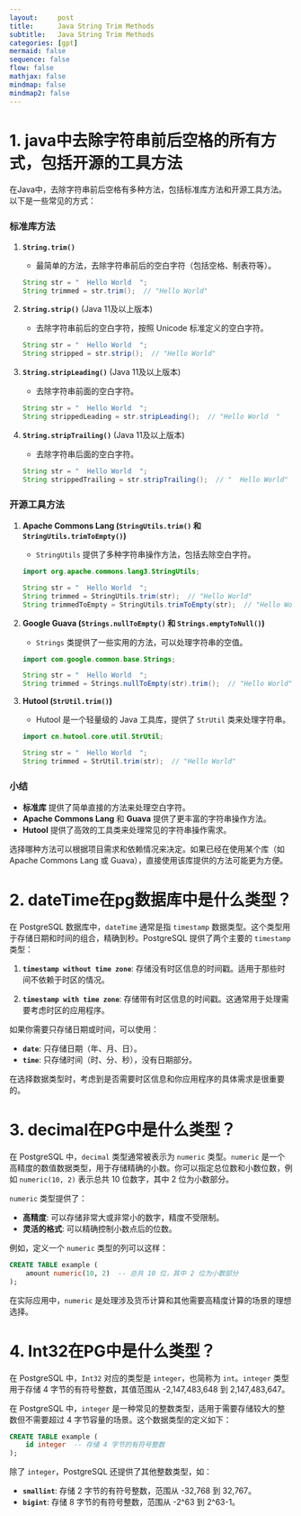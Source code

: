 ```yaml
---
layout:     post
title:      Java String Trim Methods
subtitle:   Java String Trim Methods
categories: [gpt]
mermaid: false
sequence: false
flow: false
mathjax: false
mindmap: false
mindmap2: false
---
```


# 1. java中去除字符串前后空格的所有方式，包括开源的工具方法
在Java中，去除字符串前后空格有多种方法，包括标准库方法和开源工具方法。以下是一些常见的方式：

### 标准库方法

1. **`String.trim()`**
   - 最简单的方法，去除字符串前后的空白字符（包括空格、制表符等）。
   ```java
   String str = "  Hello World  ";
   String trimmed = str.trim();  // "Hello World"
   ```

2. **`String.strip()`** (Java 11及以上版本)
   - 去除字符串前后的空白字符，按照 Unicode 标准定义的空白字符。
   ```java
   String str = "  Hello World  ";
   String stripped = str.strip();  // "Hello World"
   ```

3. **`String.stripLeading()`** (Java 11及以上版本)
   - 去除字符串前面的空白字符。
   ```java
   String str = "  Hello World  ";
   String strippedLeading = str.stripLeading();  // "Hello World  "
   ```

4. **`String.stripTrailing()`** (Java 11及以上版本)
   - 去除字符串后面的空白字符。
   ```java
   String str = "  Hello World  ";
   String strippedTrailing = str.stripTrailing();  // "  Hello World"
   ```

### 开源工具方法

1. **Apache Commons Lang (`StringUtils.trim()` 和 `StringUtils.trimToEmpty()`)**
   - `StringUtils` 提供了多种字符串操作方法，包括去除空白字符。
   ```java
   import org.apache.commons.lang3.StringUtils;

   String str = "  Hello World  ";
   String trimmed = StringUtils.trim(str);  // "Hello World"
   String trimmedToEmpty = StringUtils.trimToEmpty(str);  // "Hello World"
   ```

2. **Google Guava (`Strings.nullToEmpty()` 和 `Strings.emptyToNull()`)**
   - `Strings` 类提供了一些实用的方法，可以处理字符串的空值。
   ```java
   import com.google.common.base.Strings;

   String str = "  Hello World  ";
   String trimmed = Strings.nullToEmpty(str).trim();  // "Hello World"
   ```

3. **Hutool (`StrUtil.trim()`)**
   - Hutool 是一个轻量级的 Java 工具库，提供了 `StrUtil` 类来处理字符串。
   ```java
   import cn.hutool.core.util.StrUtil;

   String str = "  Hello World  ";
   String trimmed = StrUtil.trim(str);  // "Hello World"
   ```

### 小结

- **标准库** 提供了简单直接的方法来处理空白字符。
- **Apache Commons Lang** 和 **Guava** 提供了更丰富的字符串操作方法。
- **Hutool** 提供了高效的工具类来处理常见的字符串操作需求。

选择哪种方法可以根据项目需求和依赖情况来决定。如果已经在使用某个库（如 Apache Commons Lang 或 Guava），直接使用该库提供的方法可能更为方便。

# 2. dateTime在pg数据库中是什么类型？
在 PostgreSQL 数据库中，`dateTime` 通常是指 `timestamp` 数据类型。这个类型用于存储日期和时间的组合，精确到秒。PostgreSQL 提供了两个主要的 `timestamp` 类型：

1. **`timestamp without time zone`**: 存储没有时区信息的时间戳。适用于那些时间不依赖于时区的情况。
   
2. **`timestamp with time zone`**: 存储带有时区信息的时间戳。这通常用于处理需要考虑时区的应用程序。

如果你需要只存储日期或时间，可以使用：

- **`date`**: 只存储日期（年、月、日）。
- **`time`**: 只存储时间（时、分、秒），没有日期部分。

在选择数据类型时，考虑到是否需要时区信息和你应用程序的具体需求是很重要的。

# 3. decimal在PG中是什么类型？
在 PostgreSQL 中，`decimal` 类型通常被表示为 `numeric` 类型。`numeric` 是一个高精度的数值数据类型，用于存储精确的小数。你可以指定总位数和小数位数，例如 `numeric(10, 2)` 表示总共 10 位数字，其中 2 位为小数部分。

`numeric` 类型提供了：

- **高精度**: 可以存储非常大或非常小的数字，精度不受限制。
- **灵活的格式**: 可以精确控制小数点后的位数。

例如，定义一个 `numeric` 类型的列可以这样：

```sql
CREATE TABLE example (
    amount numeric(10, 2)  -- 总共 10 位，其中 2 位为小数部分
);
```

在实际应用中，`numeric` 是处理涉及货币计算和其他需要高精度计算的场景的理想选择。

# 4. Int32在PG中是什么类型？
在 PostgreSQL 中，`Int32` 对应的类型是 `integer`，也简称为 `int`。`integer` 类型用于存储 4 字节的有符号整数，其值范围从 -2,147,483,648 到 2,147,483,647。

在 PostgreSQL 中，`integer` 是一种常见的整数类型，适用于需要存储较大的整数但不需要超过 4 字节容量的场景。这个数据类型的定义如下：

```sql
CREATE TABLE example (
    id integer  -- 存储 4 字节的有符号整数
);
```

除了 `integer`，PostgreSQL 还提供了其他整数类型，如：

- **`smallint`**: 存储 2 字节的有符号整数，范围从 -32,768 到 32,767。
- **`bigint`**: 存储 8 字节的有符号整数，范围从 -2^63 到 2^63-1。
